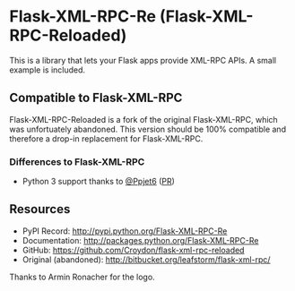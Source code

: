 # Flask-XML-RPC-Re (Flask-XML-RPC-Reloaded)

This is a library that lets your Flask apps provide XML-RPC APIs. A small
example is included.

## Compatible to Flask-XML-RPC
Flask-XML-RPC-Reloaded is a fork of the original Flask-XML-RPC, which was unfortuately abandoned.
This version should be 100% compatible and therefore a drop-in replacement for Flask-XML-RPC.

### Differences to Flask-XML-RPC
 * Python 3 support thanks to [@Ppjet6](https://github.com/ppjet6) ([PR](https://bitbucket.org/leafstorm/flask-xml-rpc/pull-requests/2/added-python3-support-alongside-python2/diff))

## Resources
 * PyPI Record:            http://pypi.python.org/Flask-XML-RPC-Re
 * Documentation:          http://packages.python.org/Flask-XML-RPC-Re
 * GitHub:                 https://github.com/Croydon/flask-xml-rpc-reloaded
 * Original (abandoned):   http://bitbucket.org/leafstorm/flask-xml-rpc/

Thanks to Armin Ronacher for the logo.
